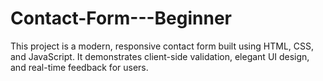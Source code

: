 # Contact-Form---Beginner
This project is a modern, responsive contact form built using HTML, CSS, and JavaScript. It demonstrates client-side validation, elegant UI design, and real-time feedback for users.
